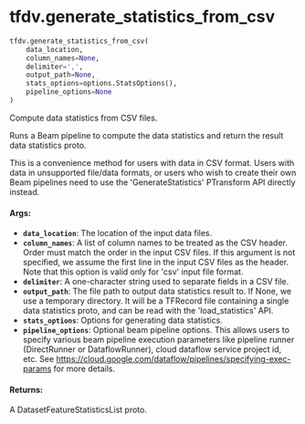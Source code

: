 <div itemscope itemtype="http://developers.google.com/ReferenceObject">
<meta itemprop="name" content="tfdv.generate_statistics_from_csv" />
<meta itemprop="path" content="Stable" />
</div>

# tfdv.generate_statistics_from_csv

``` python
tfdv.generate_statistics_from_csv(
    data_location,
    column_names=None,
    delimiter=',',
    output_path=None,
    stats_options=options.StatsOptions(),
    pipeline_options=None
)
```

Compute data statistics from CSV files.

Runs a Beam pipeline to compute the data statistics and return the result
data statistics proto.

This is a convenience method for users with data in CSV format.
Users with data in unsupported file/data formats, or users who wish
to create their own Beam pipelines need to use the 'GenerateStatistics'
PTransform API directly instead.

#### Args:

* <b>`data_location`</b>: The location of the input data files.
* <b>`column_names`</b>: A list of column names to be treated as the CSV header. Order
    must match the order in the input CSV files. If this argument is not
    specified, we assume the first line in the input CSV files as the
    header. Note that this option is valid only for 'csv' input file format.
* <b>`delimiter`</b>: A one-character string used to separate fields in a CSV file.
* <b>`output_path`</b>: The file path to output data statistics result to. If None, we
    use a temporary directory. It will be a TFRecord file containing a single
    data statistics proto, and can be read with the 'load_statistics' API.
* <b>`stats_options`</b>: Options for generating data statistics.
* <b>`pipeline_options`</b>: Optional beam pipeline options. This allows users to
    specify various beam pipeline execution parameters like pipeline runner
    (DirectRunner or DataflowRunner), cloud dataflow service project id, etc.
    See https://cloud.google.com/dataflow/pipelines/specifying-exec-params for
    more details.


#### Returns:

A DatasetFeatureStatisticsList proto.